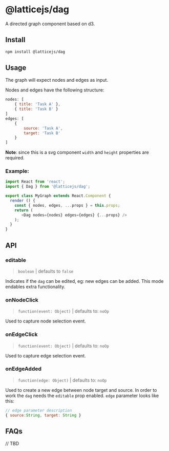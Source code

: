 # @latticejs/dag

A directed graph component based on d3. 

## Install

```bash
npm install @latticejs/dag
```

## Usage

The graph will expect nodes and edges as input. 

Nodes and edges have the following structure: 

```javascript
nodes: [
    { title: 'Task A' },
    { title: 'Task B' }
]
edges: [
    { 
        source: 'Task A',
        target: 'Task B'
    }
]
```

**Note**: since this is a svg component `width` and `height` properties are required.

### Example:  

```javascript
import React from 'react';
import { Dag } from '@latticejs/dag';

export class MyGraph extends React.Component {
  render () {
    const { nodes, edges, ...props } = this.props;
    return (
       <Dag nodes={nodes} edges={edges} {...props} />
    );
  }
}

```

## API

### editable

> `boolean` | defaults to `false`

Indicates if the `dag` can be edited, eg: new edges can be added. This mode endables extra functionality.

### onNodeClick

> `function(event: Object)` | defaults to: `noOp`

Used to capture node selection event.

### onEdgeClick

> `function(event: Object)` | defaults to: `noOp`

Used to capture edge selection event.

### onEdgeAdded

> `function(edge: Object)` | defaults to: `noOp`

Used to create a new edge between node target and source. In order to work the `dag` needs the `editable` prop enabled. `edge` parameter looks like this:

```javascript
// edge parameter description
{ source:String, target: String }
```

## FAQs

// TBD
